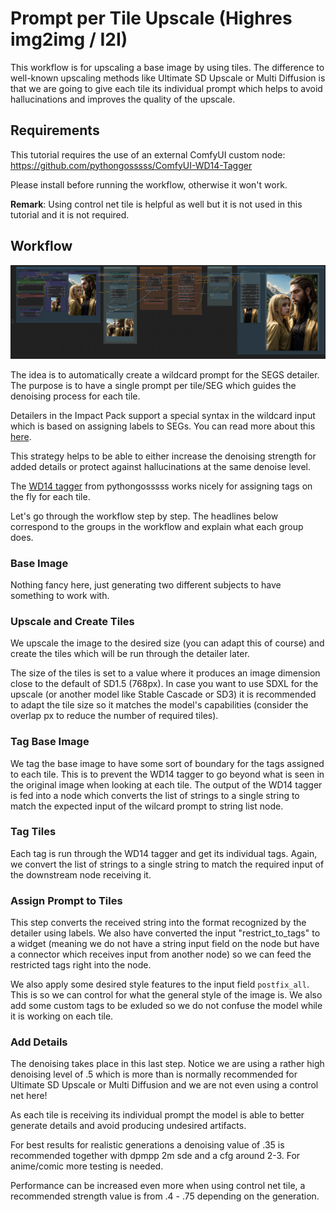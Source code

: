 # Prompt per Tile Upscale (Highres img2img / I2I)

This workflow is for upscaling a base image by using tiles. The difference to well-known upscaling methods like Ultimate SD Upscale or Multi Diffusion is that we are going to give each tile its individual prompt which helps to avoid hallucinations and improves the quality of the upscale.

## Requirements

This tutorial requires the use of an external ComfyUI custom node: https://github.com/pythongosssss/ComfyUI-WD14-Tagger

Please install before running the workflow, otherwise it won't work.

**Remark**: Using control net tile is helpful as well but it is not used in this tutorial and it is not required.

## Workflow

![prompt-per-tile](prompt-per-tile.png)

The idea is to automatically create a wildcard prompt for the SEGS detailer. The purpose is to have a single prompt per tile/SEG which guides the denoising process for each tile.

Detailers in the Impact Pack support a special syntax in the wildcard input which is based on assigning labels to SEGs. You can read more about this [here](https://github.com/ltdrdata/ComfyUI-extension-tutorials/blob/d6559e05557134f22c1136b2d38106016447e84c/ComfyUI-Impact-Pack/tutorial/ImpactWildcard.md#special-syntax-for-detailer-wildcard).

This strategy helps to be able to either increase the denoising strength for added details or protect against hallucinations at the same denoise level.

The [WD14 tagger](https://github.com/pythongosssss/ComfyUI-WD14-Tagger) from pythongosssss works nicely for assigning tags on the fly for each tile.

Let's go through the workflow step by step. The headlines below correspond to the groups in the workflow and explain what each group does.

### Base Image

Nothing fancy here, just generating two different subjects to have something to work with.

### Upscale and Create Tiles

We upscale the image to the desired size (you can adapt this of course) and create the tiles which will be run through the detailer later.

The size of the tiles is set to a value where it produces an image dimension close to the default of SD1.5 (768px). In case you want to use SDXL for the upscale (or another model like Stable Cascade or SD3) it is recommended to adapt the tile size so it matches the model's capabilities (consider the overlap px to reduce the number of required tiles).

### Tag Base Image

We tag the base image to have some sort of boundary for the tags assigned to each tile. This is to prevent the WD14 tagger to go beyond what is seen in the original image when looking at each tile. The output of the WD14 tagger is fed into a node which converts the list of strings to a single string to match the expected input of the wilcard prompt to string list node.

### Tag Tiles

Each tag is run through the WD14 tagger and get its individual tags. Again, we convert the list of strings to a single string to match the required input of the downstream node receiving it.

### Assign Prompt to Tiles

This step converts the received string into the format recognized by the detailer using labels. We also have converted the input "restrict_to_tags" to a widget (meaning we do not have a string input field on the node but have a connector which receives input from another node) so we can feed the restricted tags right into the node.

We also apply some desired style features to the input field `postfix_all`. This is so we can control for what the general style of the image is. We also add some custom tags to be exluded so we do not confuse the model while it is working on each tile.

### Add Details

The denoising takes place in this last step. Notice we are using a rather high denoising level of .5 which is more than is normally recommended for Ultimate SD Upscale or Multi Diffusion and we are not even using a control net here!

As each tile is receiving its individual prompt the model is able to better generate details and avoid producing undesired artifacts.

For best results for realistic generations a denoising value of .35 is recommended together with dpmpp 2m sde and a cfg around 2-3. For anime/comic more testing is needed.

Performance can be increased even more when using control net tile, a recommended strength value is from .4 - .75 depending on the generation.
